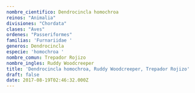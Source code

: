 ```yaml
---
nombre_cientifico: Dendrocincla homochroa
reinos: "Animalia"
divisiones: "Chordata"
clases: "Aves"
ordenes: "Passeriformes"
familias: 'Furnariidae '
generos: Dendrocincla
especie: 'homochroa '
nombre_comun: Trepador Rojizo
nombre_ingles: Ruddy Woodcreeper
title: 'Dendrocincla homochroa, Ruddy Woodcreeper, Trepador Rojizo'
draft: false
date: 2017-08-19T02:46:32.000Z
---
```


